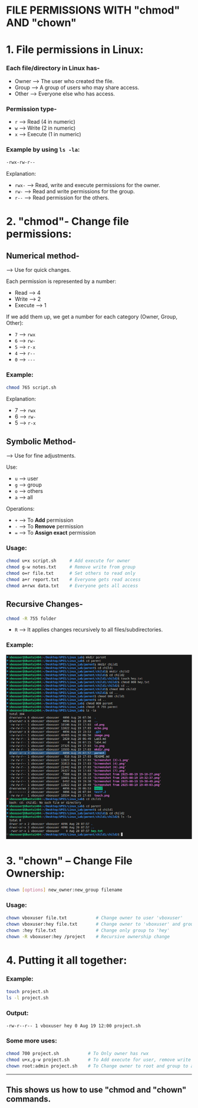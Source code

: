# FILE PERMISSIONS WITH "chmod" AND "chown"

# 1. File permissions in Linux:

### Each file/directory in Linux has-
* Owner --> The user who created the file.
* Group --> A group of users who may share access.
* Other --> Everyone else who has access.

### Permission type- 
* `r` --> Read (4 in numeric)
* `w` --> Write (2 in numeric)
* `x` --> Execute (1 in numeric)

### Example by using `ls -la`:

```bash
-rwx-rw-r--
```

Explanation:
* `rwx-` --> Read, write and execute permissions for the owner.
* `rw-` -->  Read and write permissions for the group.
* `r--` --> Read permission for the others.


# 2. "chmod"- Change file permissions:

## Numerical method- 
--> Use for quick changes.

Each permission is represented by a number:
* Read --> 4
* Write --> 2
* Execute --> 1


If we add them up, we get a number for each category (Owner, Group, Other):
* `7` --> `rwx`
* `6` --> `rw-`
* `5` --> `r-x`
* `4` --> `r--`
* `0` --> `---`

### Example:
```bash
chmod 765 script.sh
```
Explanation:
* 7 --> `rwx`
* 6 --> `rw-`
* 5 --> `r-x`


## Symbolic Method-
--> Use for fine adjustments. 

Use:
* `u` --> user
* `g` --> group
* `o` --> others
* `a` --> all

Operations:
* `+` --> To **Add** permission
* `-` --> To **Remove** permission
* `=` --> To **Assign exact** permission

### Usage:

```bash
chmod u+x script.sh     # Add execute for owner
chmod g-w notes.txt     # Remove write from group
chmod o=r file.txt      # Set others to read only
chmod a+r report.txt    # Everyone gets read access
chmod a+rwx data.txt    # Everyone gets all access
```


## Recursive Changes-

```bash
chmod -R 755 folder
```

* `R` --> It applies changes recursively to all files/subdirectories.

### Example:

![Image](<../Image/Screenshot from 2025-08-20 08-01-09.png>)


# 3. "chown" – Change File Ownership:
```bash
chown [options] new_owner:new_group filename
```

### Usage:
```bash
chown vboxuser file.txt           # Change owner to user 'vboxuser'
chown vboxuser:hey file.txt       # Change owner to 'vboxuser' and group to 'hey'
chown :hey file.txt               # Change only group to 'hey'
chown -R vboxuser:hey /project    # Recursive ownership change
```

# 4. Putting it all together:

### Example:

```bash
touch project.sh
ls -l project.sh
```

### Output:

```
-rw-r--r-- 1 vboxuser hey 0 Aug 19 12:00 project.sh
```

### Some more uses:

```bash
chmod 700 project.sh           # To Only owner has rwx
chmod u+x,g-w project.sh       # To Add execute for user, remove write for group
chown root:admin project.sh    # To Change owner to root and group to admin
```

---
**This shows us how to use "chmod and "chown" commands.**
---